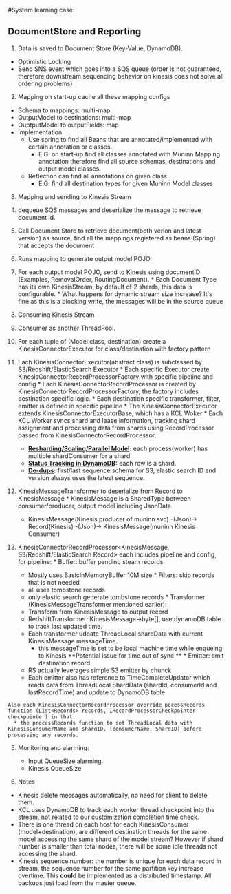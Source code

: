 #System learning case:
## DocumentStore and Reporting
1. Data is saved to Document Store (Key-Value, DynamoDB).
  * Optimistic Locking
  * Send SNS event which goes into a SQS queue (order is not guaranteed, therefore downstream sequencing behavior on kinesis does not solve all ordering problems)

2. Mapping on start-up cache all these mapping configs
  * Schema to mappings: multi-map
  * OutputModel to destinations: multi-map
  * OuptputModel to outputFields: map
  * Implementation:
    * Use spring to find all Beans that are annotated/implemented with certain annotation or classes.
      * E.G: on start-up find all classes annotated with Muninn Mapping annotation therefore find all source schemas, destinations and output model classes.
    * Reflection can find all annotations on given class.
      * E.G: find all destination types for given Muninn Model classes

3. Mapping and sending to Kinesis Stream
  1. dequeue SQS messages and deserialize the message to retrieve document id.
  2. Call Document Store to retrieve document(both verion and latest version) as source, find all the mappings registered as beans (Spring) that accepts the document
  3. Runs mapping to generate output model POJO.
  4. For each output model POJO, send to Kinesis using documentID (Examples, RemovalOrder, RoutingDocument).
    * Each Document Type has its own KinesisStream, by default of 2 shards, this data is configurable.
    * What happens for dynamic stream size increase? It's fine as this is a blocking write, the messages will be in the source queue

4. Consuming Kinesis Stream
  1. Consumer as another ThreadPool.
  2. For each tuple of (Model class, destination) create a KinesisConnectorExecutor for class/destination with factory pattern
  3. Each KinesisConnectorExecutor(abstract class) is subclassed by S3/Redshift/ElasticSearch Executor
    * Each specific Executor create KinesisConnectorRecordProcessorFactory with specific pipeline and config
    * Each KinesisConnectorRecordProcessor is created by KinesisConnectorRecordProcessorFactory, the factory includes destination specific logic.
    * Each destination specific transformer, filter, emitter is defined in specific pipeline
    * The KinesisConnectorExecutor extends KinesisConnectorExecutorBase, which has a KCL Woker
    * Each KCL Worker syncs shard and lease information, tracking shard assignment and processing data from shards using RecordProcessor passed from KinesisConnectorRecordProcessor.
      * **[Resharding/Scaling/Parallel Model](http://docs.aws.amazon.com/kinesis/latest/dev/kinesis-record-processor-scaling.html):** each process(worker) has multiple shardConsumer for a shard.
      * **[Status Tracking in DynamoDB](http://docs.aws.amazon.com/kinesis/latest/dev/kinesis-record-processor-ddb.html):** each row is a shard.
      * **[De-dups](http://docs.aws.amazon.com/kinesis/latest/dev/kinesis-record-processor-duplicates.html):** first/last sequence schema for S3, elastic search ID and version always uses the latest sequence.

  4. KinesisMessageTransformer to deserialize from Record to KinesisMessage
    * KinesisMessage is a SharedType between consumer/producer, output model including JsonData
      * KinesisMessage(Kinesis producer of muninn svc) -(Json)-> Record(Kinesis) -(Json)-> KinesisMessage(muninn Kinesis Consumer)

  5. KinesisConnectorRecordProcessor<KinesisMessage, S3/Redshift/ElasticSearch Record> each includes pipeline and config, for pipeline:
    * Buffer: buffer pending steam records
      * Mostly uses BasicInMemoryBuffer 10M size
    * Filters: skip records that is not needed
      * all uses tombstone records
      * only elastic search generate tombstone records
    * Transformer (KinesisMessageTransformer mentioned earlier):
      * Transform from KinesisMessage to output record
      * RedshiftTransformer: KinesisMessage->byte[], use dynamoDB table to track last updated time.
      * Each transformer udpate ThreadLocal shardData with current KinesisMessage messageTime.
        * this messageTime is set to be local machine time while enqueing to Kinesis **Potential issue for time out of sync **
    * Emitter: emit destination record
      * RS actually leverages simple S3 emitter by chunck
      * Each emitter also has reference to TimeCompleteUpdator which reads data from ThreadLocal ShardData (shardId, consumerId and lastRecordTime) and update to DynamoDB table

    Also each KinesisConnectorRecordProcessor override pocessRecords function (List<Records> records, IRecordProcessorCheckpointer checkpointer) in that:
      * the processRecords function to set ThreadLocal data with KinesisConsumerName and shardID, (consumerName, ShardID) before processing any records.

5. Monitoring and alarming:
	* Input QueueSize alarming.
	* Kinesis QueueSize

6. Notes
  * Kinesis delete messages automatically, no need for client to delete them.
  * KCL uses DynamoDB to track each worker thread checkpoint into the stream, not related to our customization completion time check.
  * There is one thread on each host for each KinesisConsumer (model+destination), are different destination threads for the same model accessing the same shard of the model stream? However if shard number is smaller than total nodes, there will be some idle threads not accessing the shard.
  * Kinesis sequence number: the number is unique for each data record in stream, the sequence number for the same partition key increase overtime. This **could** be implemented as a distributed timestamp. All backups just load from the master queue.
